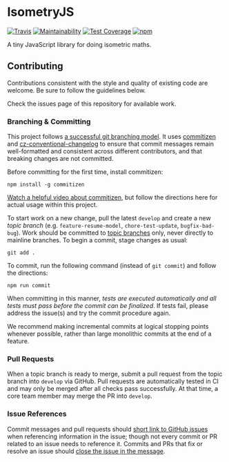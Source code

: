 # IsometryJS

[![Travis](https://travis-ci.org/randallmorey/isometryjs.svg?branch=master)](https://travis-ci.org/randallmorey/isometryjs)
[![Maintainability](https://api.codeclimate.com/v1/badges/6268f6db3a51774dec30/maintainability)](https://codeclimate.com/github/randallmorey/isometryjs/maintainability)
[![Test Coverage](https://api.codeclimate.com/v1/badges/6268f6db3a51774dec30/test_coverage)](https://codeclimate.com/github/randallmorey/isometryjs/test_coverage)
[![npm](https://img.shields.io/npm/v/@randallmorey/isometryjs.svg)](https://www.npmjs.com/package/@randallmorey/isometryjs)

A tiny JavaScript library for doing isometric maths.


## Contributing

Contributions consistent with the style and quality of existing code are
welcome.  Be sure to follow the guidelines below.

Check the issues page of this repository for available work.


### Branching & Committing

This project follows [a successful git branching model][nvie-git-branching].
It uses [commitizen][commitizen] and
[cz-conventional-changelog][cz-conventional-changelog] to
ensure that commit messages remain well-formatted and consistent across
different contributors, and that breaking changes are not committed.

Before committing for the first time, install commitizen:

```
npm install -g commitizen
```

[Watch a helpful video about commitizen][commitizen-video], but follow the
directions here for actual usage within this project.

To start work on a new change, pull the latest `develop` and create
a new _topic branch_ (e.g. `feature-resume-model`, `chore-test-update`,
`bugfix-bad-bug`).  Work should be committed to
[topic branches][nvie-git-branching] only, never directly to mainline branches.
To begin a commit, stage changes as usual:

```
git add .
```

To commit, run the following command (instead of `git commit`) and follow the
directions:

```
npm run commit
```

When committing in this manner, _tests are executed automatically and all tests
must pass before the commit can be finalized_.  If tests fail, please address
the issue(s) and try the commit procedure again.

We recommend making incremental commits at logical stopping points whenever
possible, rather than large monolithic commits at the end of a feature.


### Pull Requests

When a topic branch is ready to merge, submit a pull request from the topic
branch into `develop` via GitHub.  Pull requests are automatically tested in CI
and may only be merged after all checks pass successfully.  At that time,
a core team member may merge the PR into `develop`.


### Issue References

Commit messages and pull requests should
[short link to GitHub issues][issue-autolinking] when referencing information in
the issue; though not every commit or PR related to an issue needs to
reference it.  Commits and PRs that fix or resolve an issue should
[close the issue in the message][issue-closing].


[nvie-git-branching]: http://nvie.com/posts/a-successful-git-branching-model/
[commitizen]: https://www.npmjs.com/package/commitizen
[cz-conventional-changelog]: https://www.npmjs.com/package/cz-conventional-changelog
[commitizen-video]: https://egghead.io/lessons/javascript-how-to-write-a-javascript-library-committing-a-new-feature-with-commitizen
[issue-autolinking]: https://help.github.com/articles/autolinked-references-and-urls/
[issue-closing]: https://help.github.com/articles/closing-issues-using-keywords/
